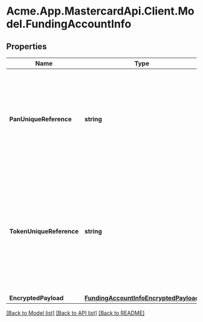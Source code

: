 # Acme.App.MastercardApi.Client.Model.FundingAccountInfo

## Properties

Name | Type | Description | Notes
------------ | ------------- | ------------- | -------------
**PanUniqueReference** | **string** | **(CONDITIONAL)** For repeat digitizations, the unique reference allocated to the Primary Account Number. When supplied, the tokenUniqueReferenceForPanInfo, accountNumber, expiryMonth and expiryYear must be omitted from CardInfoData. Only allowed if Only allowed if tokenUniqueReference and pushAccountReceipt are not present and encrypted data does not contain the account information.  | [optional] 
**TokenUniqueReference** | **string** | **(CONDITIONAL)** A unique reference assigned following the allocation of a token used to identify the token for the duration of its lifetime.  For repeat digitizations, the unique reference allocated to the token will be used to retrieve the financial account information. When supplied, the account information is omitted from FundingAccountData. Only allowed if panUniqueReference and pushAccountReceipt are not present and encrypted data does not contain the account information.  | [optional] 
**EncryptedPayload** | [**FundingAccountInfoEncryptedPayload**](FundingAccountInfoEncryptedPayload.md) |  | [optional] 

[[Back to Model list]](../README.md#documentation-for-models) [[Back to API list]](../README.md#documentation-for-api-endpoints) [[Back to README]](../README.md)

